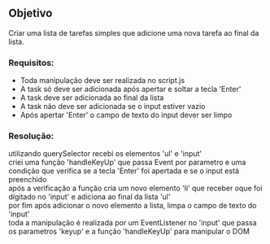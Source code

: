 ## Objetivo

Criar uma lista de tarefas simples que adicione uma nova tarefa ao final da lista.

### Requisitos:

- Toda manipulação deve ser realizada no script.js
- A task só deve ser adicionada após apertar e soltar a tecla 'Enter'
- A task deve ser adicionada ao final da lista
- A task não deve ser adicionada se o input estiver vazio
- Após apertar 'Enter' o campo de texto do input dever ser limpo

### Resolução:

utilizando querySelector recebi os elementos 'ul' e 'input'<br>
criei uma função 'handleKeyUp' que passa Event por parametro e uma condição que verifica se a tecla 'Enter' foi apertada e se o input está preenchido<br>
após a verificação a função cria um novo elemento 'li' que receber oque foi digitado no 'input' e adiciona ao final da lista 'ul'<br>
por fim após adicionar o novo elemento a lista, limpa o campo de texto do 'input'<br>
toda a manipulação é realizada por um EventListener no 'input' que passa os parametros 'keyup' e a função 'handleKeyUp' para manipular o DOM




